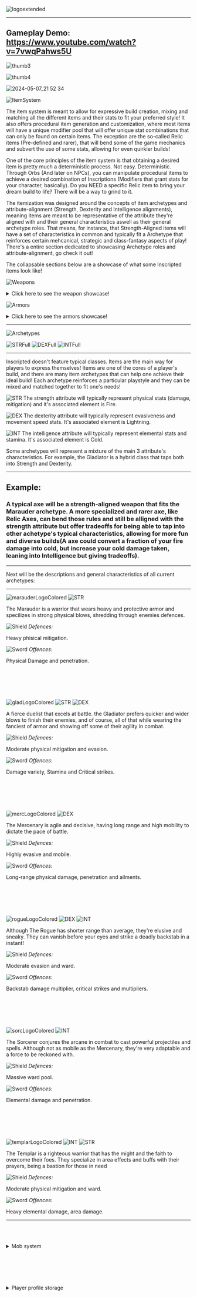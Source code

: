 ![logoextended](https://github.com/amorabot/Inscripted/assets/16783145/3af46604-2387-4459-9f58-179b6564f0b8)

-----------------------------------------------------------------------------------------------------------------

## Gameplay Demo: https://www.youtube.com/watch?v=7vwqPahws5U

![thumb3](https://github.com/amorabot/Inscripted/assets/16783145/62c548db-68b1-4624-84ad-13975ebba863)

![thumb4](https://github.com/amorabot/Inscripted/assets/16783145/8d6b0652-22f4-40e6-9aca-0090488b4a60)

![2024-05-07_21 52 34](https://github.com/amorabot/Inscripted/assets/16783145/a5820915-be36-45b0-ac10-8bf4d91aedbd)


![ItemSystem](https://github.com/amorabot/Inscripted/assets/16783145/27e9172e-762a-4f3b-98c1-a1524b7c4bc1)

The item system is meant to allow for expressive build creation, mixing and matching all the different items and their stats to fit your preferred style! It also offers procedural item generation and customization, where most items will have a unique modifier pool that will offer unique stat combinations that can only be found on certain items. The exception are the so-called Relic items (Pre-defined and rarer), that will bend some of the game mechanics and subvert the use of some stats, allowing for even quirkier builds!

One of the core principles of the item system is that obtaining a desired item is pretty much a deterministic process. Not easy. Deterministic. Through Orbs (And later on NPCs), you can manipulate procedural items to achieve a desired combination of Inscriptions (Modifiers that grant stats for your character, basically). Do you NEED a specific Relic item to bring your dream build to life? There will be a way to grind to it.

The itemization was designed around the concepts of item archetypes and attribute-alignment (Strength, Dexterity and Intelligence alignments), meaning items are meant to be representative of the
attribute they're aligned with and their general characteristics aswell as their general archetype roles. That means, for instance, that Strength-Aligned items will have a set of characteristics in common
and typically fit a Archetype that reinforces certain mehcanical, strategic and class-fantasy aspects of play! There's a entire section dedicated to showcasing Archetype roles and attribute-alignment, go check it out!

The collapsable sections below are a showcase of what some Inscripted items look like!


![Weapons](https://github.com/amorabot/Inscripted/assets/16783145/b6835343-d477-480b-9882-df5a667b71bd)


<details>

<summary>Click here to see the weapon showcase!</summary>
  
![Screenshot from 2024-03-13 21-05-37](https://github.com/amorabot/Inscripted/assets/16783145/cccdbe2d-5c3e-4fd0-9150-e694fad11966)


![Screenshot from 2024-03-13 21-07-57](https://github.com/amorabot/Inscripted/assets/16783145/6b2ce24b-2998-4101-be3a-2b32c0bf56b4)


![Screenshot from 2024-03-14 11-43-52](https://github.com/amorabot/Inscripted/assets/16783145/9d3ae1fa-5f7b-4c7b-b5a1-afe4551a3644)

</details>


![Armors](https://github.com/amorabot/Inscripted/assets/16783145/d245a6d7-d985-4db4-965d-50d9c834dd5d)


<details>

<summary>Click here to see the armors showcase!</summary>

![Screenshot from 2024-03-13 21-11-22](https://github.com/amorabot/Inscripted/assets/16783145/a250b68b-53d2-4d84-8827-f6229eef33fa)

![Screenshot from 2024-03-13 21-11-04](https://github.com/amorabot/Inscripted/assets/16783145/d0f5d121-a204-4730-9eef-3c25195c3d6f)

![Screenshot from 2024-03-13 21-10-47](https://github.com/amorabot/Inscripted/assets/16783145/be60ae81-b21b-4041-8a1c-e15081a94c4a)

</details>

-----------------------------------------------------------------------------------------------------------------

![Archetypes](https://github.com/amorabot/Inscripted/assets/16783145/eaa49118-0b6f-42bf-abdd-87c69b76f8cf)

![STRFull](https://github.com/amorabot/Inscripted/assets/16783145/052387ab-f8eb-40d0-828f-9c2f67587f60)
![DEXFull](https://github.com/amorabot/Inscripted/assets/16783145/3aaf35ab-386e-421e-9c3c-a1ad0d25c0cb)
![INTFull](https://github.com/amorabot/Inscripted/assets/16783145/a94547b7-265d-4ac7-bc04-2c91eb45e51f)


-----------------------------------------------------------------------------------------------------------------
Inscripted doesn't feature typical classes. Items are the main way for players to express themselves! Items are one of the cores of a player's build, and there are many item archetypes that can help one achieve their ideal build! Each archetype reinforces a particular playstyle and they can be mixed and matched together to fit one's needs!

![STR](https://github.com/amorabot/Inscripted/assets/16783145/d3ac961a-b556-4d9e-b672-b25967463820)
The strength attribute will typically represent physical stats (damage, mitigation) and it's associated element is Fire.

![DEX](https://github.com/amorabot/Inscripted/assets/16783145/c67f9dcd-c9c3-4956-b1fa-3e7e78c6be5c)
The dexterity attribute will typically represent evasiveness and movement speed stats. It's associated element is Lightning.

![INT](https://github.com/amorabot/Inscripted/assets/16783145/85a0fec7-05a0-4065-9d50-01beb940a423)
The intelligence attribute will typically represent elemental stats and stamina. It's associated element is Cold.

Some archetypes will represent a mixture of the main 3 attribute's characteristics. For example, the Gladiator is a hybrid class that taps both into Strength and Dexterity.

--------------------------------------------------

## Example:

### A typical axe will be a strength-aligned weapon that fits the Marauder archetype. A more specialized and rarer axe, like Relic Axes, can bend those rules and still be alligned with the strength attribute but offer tradeoffs for being able to tap into other achetype's typical characteristics, allowing for more fun and diverse builds(A axe could convert a fraction of your fire damage into cold, but increase your cold damage taken, leaning into Intelligence but giving tradeoffs). 
--------------------------------------------------

Next will be the descriptions and general characteristics of all current archetypes: 

-----------------------------------------------------------------------------------------------------------------

![marauderLogoColored](https://github.com/amorabot/Inscripted/assets/16783145/847efa3d-9c72-40db-867d-26facb9f0eb7)
![STR](https://github.com/amorabot/Inscripted/assets/16783145/d3ac961a-b556-4d9e-b672-b25967463820)


The Marauder is a warrior that wears heavy and protective armor and specilizes in strong physical blows, shredding through enemies defences.


![Shield](https://github.com/amorabot/Inscripted/assets/16783145/000e65c4-7794-4120-8662-b1741e6dbd31)
*Defences:*


Heavy phisical mitigation.

![Sword](https://github.com/amorabot/Inscripted/assets/16783145/f1f7c4bd-9f27-4827-837b-2eb10d271a86)
*Offences:*

Physical Damage and penetration.

<br/><br/>
-----------------------------------------------------------------------------------------------------------------

![gladLogoColored](https://github.com/amorabot/Inscripted/assets/16783145/2b2bdce4-4e39-4928-a77b-ed826d4f0fd1)
![STR](https://github.com/amorabot/Inscripted/assets/16783145/d3ac961a-b556-4d9e-b672-b25967463820)
![DEX](https://github.com/amorabot/Inscripted/assets/16783145/c67f9dcd-c9c3-4956-b1fa-3e7e78c6be5c)

A fierce duelist that excels at battle. the Gladiator prefers quicker and wider blows to finish their enemies, and of course, all of that
while wearing the fanciest of armor and showing off some of their agility in combat.

![Shield](https://github.com/amorabot/Inscripted/assets/16783145/000e65c4-7794-4120-8662-b1741e6dbd31)
*Defences:*


Moderate physical mitigation and evasion.


![Sword](https://github.com/amorabot/Inscripted/assets/16783145/f1f7c4bd-9f27-4827-837b-2eb10d271a86)
*Offences:*


Damage variety, Stamina and Critical strikes.

<br/><br/>
-----------------------------------------------------------------------------------------------------------------

![mercLogoColored](https://github.com/amorabot/Inscripted/assets/16783145/8b406f3f-c479-477c-a7f0-0d6f3b5875cb)
![DEX](https://github.com/amorabot/Inscripted/assets/16783145/c67f9dcd-c9c3-4956-b1fa-3e7e78c6be5c)

The Mercenary is agile and decisive, having long range and high mobility to dictate the pace of battle.

![Shield](https://github.com/amorabot/Inscripted/assets/16783145/000e65c4-7794-4120-8662-b1741e6dbd31)
*Defences:*


Highly evasive and mobile.


![Sword](https://github.com/amorabot/Inscripted/assets/16783145/f1f7c4bd-9f27-4827-837b-2eb10d271a86)
*Offences:*

Long-range physical damage, penetration and ailments.

<br/><br/>
-----------------------------------------------------------------------------------------------------------------

![rogueLogoColored](https://github.com/amorabot/Inscripted/assets/16783145/91577227-b5e5-436d-bf74-a3c46ee5b289)
![DEX](https://github.com/amorabot/Inscripted/assets/16783145/c67f9dcd-c9c3-4956-b1fa-3e7e78c6be5c)
![INT](https://github.com/amorabot/Inscripted/assets/16783145/85a0fec7-05a0-4065-9d50-01beb940a423)

Although The Rogue has shorter range than average, they're elusive and sneaky. They can vanish before your eyes and strike a deadly backstab in a instant!

![Shield](https://github.com/amorabot/Inscripted/assets/16783145/000e65c4-7794-4120-8662-b1741e6dbd31)
*Defences:*


Moderate evasion and ward.


![Sword](https://github.com/amorabot/Inscripted/assets/16783145/f1f7c4bd-9f27-4827-837b-2eb10d271a86)
*Offences:*

Backstab damage multiplier, critical strikes and multipliers.

<br/><br/>
-----------------------------------------------------------------------------------------------------------------

![sorcLogoColored](https://github.com/amorabot/Inscripted/assets/16783145/d9fcf757-806c-4386-8c70-571f91ed0ac6)
![INT](https://github.com/amorabot/Inscripted/assets/16783145/85a0fec7-05a0-4065-9d50-01beb940a423)

The Sorcerer conjures the arcane in combat to cast powerful projectiles and spells. Although not as mobile as the Mercenary, they're very adaptable and a force to be reckoned with.

![Shield](https://github.com/amorabot/Inscripted/assets/16783145/000e65c4-7794-4120-8662-b1741e6dbd31)
*Defences:*


Massive ward pool.


![Sword](https://github.com/amorabot/Inscripted/assets/16783145/f1f7c4bd-9f27-4827-837b-2eb10d271a86)
*Offences:*

Elemental damage and penetration.

<br/><br/>
-----------------------------------------------------------------------------------------------------------------

![templarLogoColored](https://github.com/amorabot/Inscripted/assets/16783145/623f998c-b214-48bb-bbe9-c51f53b2a322)
![INT](https://github.com/amorabot/Inscripted/assets/16783145/85a0fec7-05a0-4065-9d50-01beb940a423)
![STR](https://github.com/amorabot/Inscripted/assets/16783145/d3ac961a-b556-4d9e-b672-b25967463820)

The Templar is a righteous warrior that has the might and the faith to overcome their foes. They specialize in area effects and buffs with their prayers, being a bastion for those in need

![Shield](https://github.com/amorabot/Inscripted/assets/16783145/000e65c4-7794-4120-8662-b1741e6dbd31)
*Defences:*


Moderate physical mitigation and ward.


![Sword](https://github.com/amorabot/Inscripted/assets/16783145/f1f7c4bd-9f27-4827-837b-2eb10d271a86)
*Offences:*

Heavy elemental damage, area damage.

-----------------------------------------------------------------------------------------------------------------


<br/><br/>
<details>
<summary>Mob system</summary>

# Custom Mobs:
  - ![image](https://user-images.githubusercontent.com/16783145/229311488-ecff6cdb-bf89-4526-9ba8-b1a05c2f9c6c.png)
# Custom Drops:
  - ![image](https://user-images.githubusercontent.com/16783145/229311923-8271516b-9ac5-4bff-871e-a0f96e9e0be5.png)
</details>

<br/><br/>
-----------------------------------------------------------------------------------------------------------------
<details>
<summary>Player profile storage</summary>

# Player profile storage using JSON format:
![image](https://github.com/amorabot/RPG-Elements/assets/16783145/ad3a6724-b3c7-4681-98e3-80eb6ce96334)

# Basic CRUD operations with profiles
</details>
